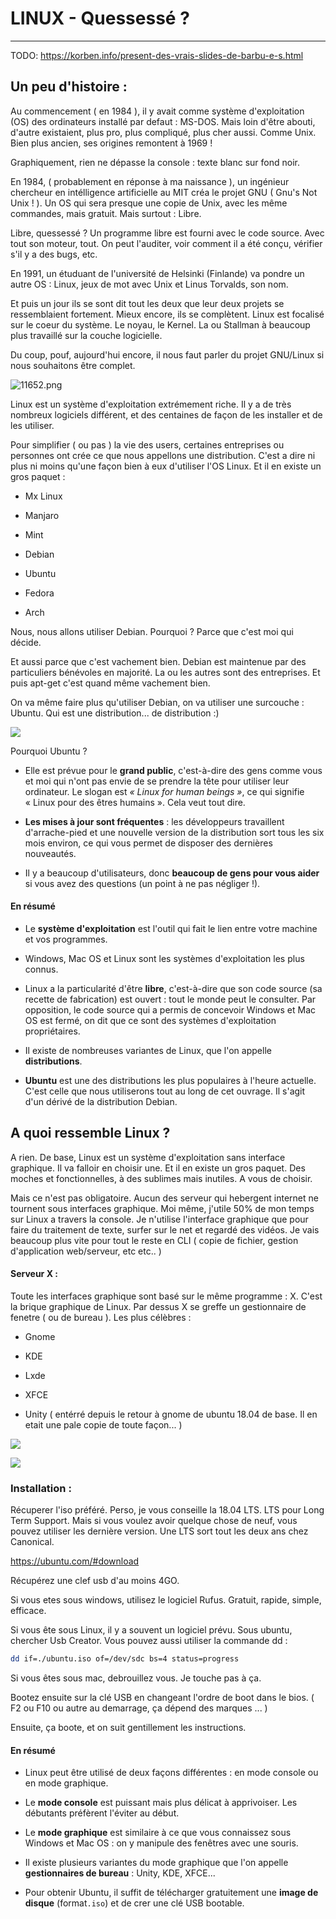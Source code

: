 # LINUX - Quessessé ?



---

TODO: https://korben.info/present-des-vrais-slides-de-barbu-e-s.html


## Un peu d'histoire :

Au commencement ( en 1984 ), il y avait comme système d'exploitation (OS) des ordinateurs installé par defaut : MS-DOS. Mais loin d'être abouti, d'autre existaient, plus pro, plus compliqué, plus cher aussi. Comme Unix. Bien plus ancien, ses origines remontent à 1969 !

Graphiquement, rien ne dépasse la console : texte blanc sur fond noir.

En 1984, ( probablement en réponse à ma naissance ), un ingénieur chercheur en intélligence artificielle au MIT créa le projet GNU ( Gnu's Not Unix ! ). Un OS qui sera presque une copie de Unix, avec les même commandes, mais gratuit. Mais surtout : Libre.

Libre, quessessé ? Un programme libre est fourni avec le code source. Avec tout son moteur, tout. On peut l'auditer, voir comment il a été conçu, vérifier s'il y a des bugs, etc.

En 1991, un étuduant de l'université de Helsinki (Finlande) va pondre un autre OS : Linux, jeux de mot avec Unix et Linus Torvalds, son nom.

Et puis un jour ils se sont dit tout les deux que leur deux projets se ressemblaient fortement. Mieux encore, ils se complètent. Linux est focalisé sur le coeur du système. Le noyau, le Kernel. La ou Stallman à beaucoup plus travaillé sur la couche logicielle.

Du coup, pouf, aujourd'hui encore, il nous faut parler du projet GNU/Linux si nous souhaitons être complet.



![11652.png](./img/11652.png)



Linux est un système d'exploitation extrémement riche. Il y a de très nombreux logiciels différent, et des centaines de façon de les installer et de les utiliser.

Pour simplifier ( ou pas ) la vie des users, certaines entreprises ou personnes ont crée ce que nous appellons une distribution. C'est a dire ni plus ni moins qu'une façon bien à eux d'utiliser l'OS Linux. Et il en existe un gros paquet :

- Mx Linux

- Manjaro

- Mint

- Debian

- Ubuntu

- Fedora

- Arch

Nous, nous allons utiliser Debian. Pourquoi ? Parce que c'est moi qui décide.

Et aussi parce que c'est vachement bien. Debian est maintenue par des particuliers bénévoles en majorité. La ou les autres sont des entreprises. Et puis apt-get c'est quand même vachement bien.

On va même faire plus qu'utiliser Debian, on va utiliser une surcouche : Ubuntu. Qui est une distribution... de distribution :)



![](/home/slaan/Nextcloud/Formations/Formations/Linux/img/11646.png)

Pourquoi Ubuntu ?

- Elle est prévue pour le **grand public**,
   c'est-à-dire des gens comme vous et moi qui n'ont pas envie de se 
  prendre la tête pour utiliser leur ordinateur. Le slogan est *« Linux for human beings »*, ce qui signifie « Linux pour des êtres humains ». Cela veut tout dire.

- **Les mises à jour sont fréquentes** :
   les développeurs travaillent d'arrache-pied et une nouvelle version de 
  la distribution sort tous les six mois environ, ce qui vous permet de 
  disposer des dernières nouveautés.

- Il y a beaucoup d'utilisateurs, donc **beaucoup de gens pour vous aider** si vous avez des questions (un point à ne pas négliger !).

#### En résumé

- Le **système d'exploitation** est l'outil qui fait le lien entre votre machine et vos programmes.

- Windows, Mac OS et Linux sont les systèmes d'exploitation les plus connus.

- Linux a la particularité d'être **libre**,
   c'est-à-dire que son code source (sa recette de fabrication) est 
  ouvert : tout le monde peut le consulter. Par opposition, le code source
   qui a permis de concevoir Windows et Mac OS est fermé, on dit que ce 
  sont des systèmes d'exploitation propriétaires.

- Il existe de nombreuses variantes de Linux, que l'on appelle **distributions**.

- **Ubuntu** est une des distributions les plus populaires à l'heure actuelle. C'est
   celle que nous utiliserons tout au long de cet ouvrage. Il s'agit d'un 
  dérivé de la distribution Debian.



## A quoi ressemble Linux ?

A rien. De base, Linux est un système d'exploitation sans interface graphique. Il va falloir en choisir une. Et il en existe un gros paquet. Des moches et fonctionnelles, à des sublimes mais inutiles. A vous de choisir.

Mais ce n'est pas obligatoire. Aucun des serveur qui hebergent internet ne tournent sous interfaces graphique. Moi même, j'utile 50% de mon temps sur Linux a travers la console. Je n'utilise l'interface graphique que pour faire du traitement de texte, surfer sur le net et regardé des vidéos. Je vais beaucoup plus vite pour tout le reste en CLI ( copie de fichier, gestion d'application web/serveur, etc etc.. )

#### Serveur X :

Toute les interfaces graphique sont basé sur le même programme : X. C'est la brique graphique de Linux. Par dessus X se greffe un gestionnaire de fenetre ( ou de bureau ). Les plus célèbres :

- Gnome

- KDE

- Lxde

- XFCE

- Unity ( entérré depuis le retour à gnome de ubuntu 18.04 de base. Il en etait une pale copie de toute façon... )
  
  

![](./img/bureau.png)

![](./img/graphique2.png)

### Installation :

Récuperer l'iso préféré. Perso, je vous conseille la 18.04 LTS. LTS pour Long Term Support. Mais si vous voulez avoir quelque chose de neuf, vous pouvez utiliser les dernière version. Une LTS sort tout les deux ans chez Canonical.

https://ubuntu.com/#download

Récupérez une clef usb d'au moins 4GO.

Si vous etes sous windows, utilisez le logiciel Rufus. Gratuit, rapide, simple, efficace.

Si vous ête sous Linux, il y a souvent un logiciel prévu. Sous ubuntu, chercher Usb Creator. Vous pouvez aussi utiliser la commande dd :

```bash
dd if=./ubuntu.iso of=/dev/sdc bs=4 status=progress
```

Si vous êtes sous mac, debrouillez vous. Je touche pas à ça.

Bootez ensuite sur la clé USB en changeant l'ordre de boot dans le bios. ( F2 ou F10 ou autre au demarrage, ça dépend des marques ... )

Ensuite, ça boote, et on suit gentillement les instructions.

#### En résumé

- Linux peut être utilisé de deux façons différentes : en mode console ou en mode graphique.

- Le **mode console** est puissant mais plus délicat à apprivoiser. Les débutants préfèrent l'éviter au début.

- Le **mode graphique** est similaire à ce que vous connaissez sous Windows et Mac OS : on y manipule des fenêtres avec une souris.

- Il existe plusieurs variantes du mode graphique que l'on appelle **gestionnaires de bureau** : Unity, KDE, XFCE...

- Pour obtenir Ubuntu, il suffit de télécharger gratuitement une **image de disque** (format`.iso`) et de crer une clé USB bootable.
